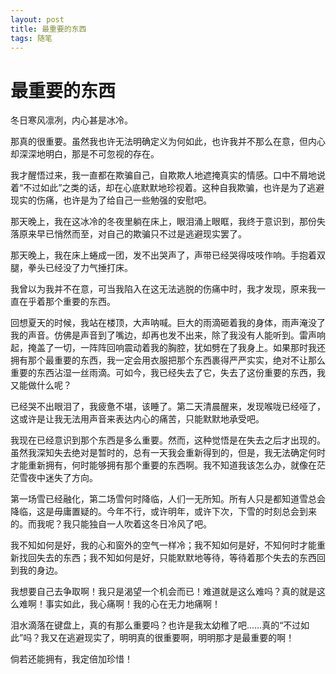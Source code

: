 ```yaml
---
layout: post
title: 最重要的东西
tags: 随笔
---
```


# 最重要的东西

冬日寒风凛冽，内心甚是冰冷。

那真的很重要。虽然我也许无法明确定义为何如此，也许我并不那么在意，但内心却深深地明白，那是不可忽视的存在。

我才醒悟过来，我一直都在欺骗自己，自欺欺人地遮掩真实的情感。口中不屑地说着“不过如此”之类的话，却在心底默默地珍视着。这种自我欺骗，也许是为了逃避现实的伤痛，也许是为了给自己一些勉强的安慰吧。

那天晚上，我在这冰冷的冬夜里躺在床上，眼泪涌上眼眶，我终于意识到，那份失落原来早已悄然而至，对自己的欺骗只不过是逃避现实罢了。

那天晚上，我在床上蜷成一团，发不出哭声了，声带已经哭得吱吱作响。手抱着双腿，拳头已经没了力气捶打床。

我曾以为我并不在意，可当我陷入在这无法逃脱的伤痛中时，我才发现，原来我一直在乎着那个重要的东西。

回想夏天的时候，我站在楼顶，大声呐喊。巨大的雨滴砸着我的身体，雨声淹没了我的声音。仿佛是声音到了嘴边，却再也发不出来，除了我没有人能听到。雷声响起，掩盖了一切，一阵阵回响震动着我的胸腔，犹如劈在了我身上。如果那时我还拥有那个最重要的东西，我一定会用衣服把那个东西裹得严严实实，绝对不让那么重要的东西沾湿一丝雨滴。可如今，我已经失去了它，失去了这份重要的东西，我又能做什么呢？

已经哭不出眼泪了，我疲惫不堪，该睡了。第二天清晨醒来，发现喉咙已经哑了，这或许是让我无法用声音来表达内心的痛苦，只能默默地承受吧。

我现在已经意识到那个东西是多么重要。然而，这种觉悟是在失去之后才出现的。虽然我深知失去绝对是暂时的，总有一天我会重新得到的，但是，我无法确定何时才能重新拥有，何时能够拥有那个重要的东西啊。我不知道我该怎么办，就像在茫茫雪夜中迷失了方向。

第一场雪已经融化，第二场雪何时降临，人们一无所知。所有人只是都知道雪总会降临，这是毋庸置疑的。今年不行，或许明年，或许下次，下雪的时刻总会到来的。而我呢？我只能独自一人吹着这冬日冷风了吧。

我不知如何是好，我的心和窗外的空气一样冷；我不知如何是好，不知何时才能重新找回失去的东西；我不知如何是好，只能默默地等待，等待着那个失去的东西回到我的身边。

我想要自己去争取啊！我只是渴望一个机会而已！难道就是这么难吗？真的就是这么难啊！事实如此，我心痛啊！我的心在无力地痛啊！

泪水滴落在键盘上，真的有那么重要吗？也许是我太幼稚了吧……真的“不过如此”吗？我又在逃避现实了，明明真的很重要啊，明明那才是最重要的啊！

倘若还能拥有，我定倍加珍惜！

